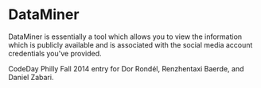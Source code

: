 DataMiner
=========

DataMiner is essentially a tool which allows you
to view the information which is publicly available 
and is associated with the social media account 
credentials you've provided.


CodeDay Philly Fall 2014 entry for Dor Rondél, Renzhentaxi Baerde, and Daniel Zabari.
